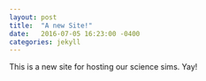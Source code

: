 ```yaml
---
layout: post
title:  "A new Site!"
date:   2016-07-05 16:23:00 -0400
categories: jekyll
---
```


This is a new site for hosting our science sims. Yay!
